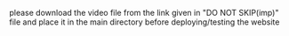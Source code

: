 please download the video file from the link given in "DO NOT SKIP(imp)" file and place it in the main directory before deploying/testing the website
